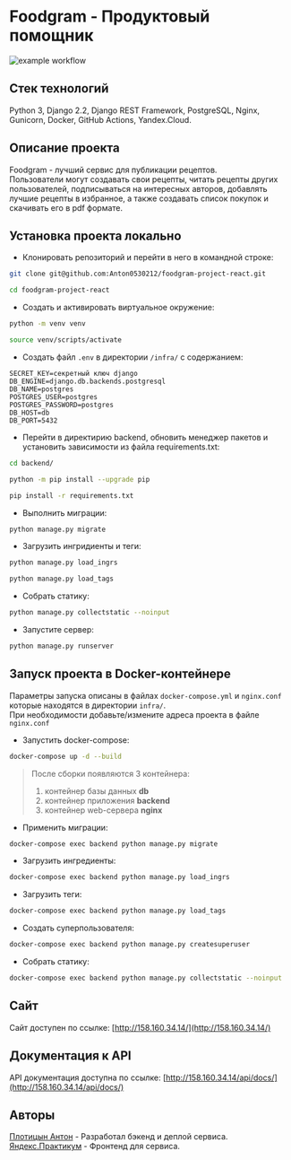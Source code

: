 # Foodgram - Продуктовый помощник

![example workflow](https://github.com/Anton0530212/foodgram-project-react/actions/workflows/foodgram_workflow.yml/badge.svg)

## Стек технологий

Python 3,
Django 2.2,
Django REST Framework,
PostgreSQL,
Nginx,
Gunicorn,
Docker,
GitHub Actions,
Yandex.Cloud.

## Описание проекта

Foodgram - лучший сервис для публикации рецептов.  
Пользователи могут создавать свои рецепты, читать рецепты других пользователей, подписываться на интересных авторов, добавлять лучшие рецепты в избранное, а также создавать список покупок и скачивать его в pdf формате.

## Установка проекта локально

* Клонировать репозиторий и перейти в него в командной строке:
```bash
git clone git@github.com:Anton0530212/foodgram-project-react.git
```

```bash
cd foodgram-project-react
```

* Cоздать и активировать виртуальное окружение:

```bash
python -m venv venv
```

```bash
source venv/scripts/activate
```

* Cоздать файл `.env` в директории `/infra/` с содержанием:

```
SECRET_KEY=секретный ключ django
DB_ENGINE=django.db.backends.postgresql
DB_NAME=postgres
POSTGRES_USER=postgres
POSTGRES_PASSWORD=postgres
DB_HOST=db
DB_PORT=5432
```

* Перейти в директирию backend, обновить менеджер пакетов и установить зависимости из файла requirements.txt:

```bash
cd backend/
```

```bash
python -m pip install --upgrade pip
```

```bash
pip install -r requirements.txt
```

* Выполнить миграции:

```bash
python manage.py migrate
```

* Загрузить ингридиенты и теги:

```bash
python manage.py load_ingrs
```

```bash
python manage.py load_tags
```

* Собрать статику:

```bash
python manage.py collectstatic --noinput
```

* Запустите сервер:

```bash
python manage.py runserver
```

## Запуск проекта в Docker-контейнере

Параметры запуска описаны в файлах `docker-compose.yml` и `nginx.conf` которые находятся в директории `infra/`.  
При необходимости добавьте/измените адреса проекта в файле `nginx.conf`

* Запустить docker-compose:
```bash
docker-compose up -d --build
```  
  > После сборки появляются 3 контейнера:
  > 1. контейнер базы данных **db**
  > 2. контейнер приложения **backend**
  > 3. контейнер web-сервера **nginx**
* Применить миграции:
```bash
docker-compose exec backend python manage.py migrate
```
* Загрузить ингредиенты:
```bash
docker-compose exec backend python manage.py load_ingrs
```
* Загрузить теги:
```bash
docker-compose exec backend python manage.py load_tags
```
* Создать суперпользователя:
```bash
docker-compose exec backend python manage.py createsuperuser
```
* Собрать статику:
```bash
docker-compose exec backend python manage.py collectstatic --noinput
```
## Сайт
Сайт доступен по ссылке:
[http://158.160.34.14/](http://158.160.34.14/)

## Документация к API
API документация доступна по ссылке:
[http://158.160.34.14/api/docs/](http://158.160.34.14/api/docs/)

## Авторы
[Плотицын Антон](https://github.com/Anton0530212) - Разработал бэкенд и деплой сервиса.
[Яндекс.Практикум](https://github.com/yandex-praktikum) - Фронтенд для сервиса.
